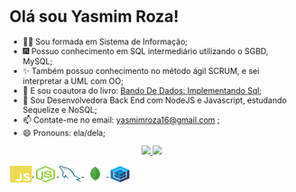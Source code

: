 # Olá sou Yasmim Roza!

- 👩‍🎓 Sou formada em Sistema de Informação;
- 🎆 Possuo conhecimento em SQL intermediário utilizando o SGBD, MySQL;
- ✨ Também possuo conhecimento no método ágil SCRUM, e sei interpretar a UML com OO;
- 🎇 E sou coautora do livro: [Bando De Dados: Implementando Sql](https://www.alexaloja.com.br/MLB-1850643058-banco-de-dados-implementando-sql-_JM#position=20&search_layout=grid&type=item&tracking_id=2069a85c-f7a6-4a8b-9f3b-ef0a2051b648);
- 🌱 Sou Desenvolvedora Back End com NodeJS e Javascript, estudando Sequelize e NoSQL;
- 📫 Contate-me no email: yasmimroza16@gmail.com ;
- 😄 Pronouns: ela/dela;
  
<div align="center">
  <a href="https://github.com/YasmimRoza">
  <img height="180em" src="https://github-readme-stats.vercel.app/api?username=YasmimRoza&show_icons=true&theme=midnight-purple&include_all_commits=true&count_private=true"/>
  <img height="180em" src="https://github-readme-stats.vercel.app/api/top-langs/?username=YasmimRoza&layout=compact&langs_count=7&theme=midnight-purple"/>
</div>
  
<div style="display: inline_block"><br>
  <img align="center" alt="Yasmim-Js" height="30" width="40" src="https://raw.githubusercontent.com/devicons/devicon/master/icons/javascript/javascript-plain.svg">
  <img align="center" alt="Yasmim-Node" height="30" width="40" src="https://raw.githubusercontent.com/devicons/devicon/master/icons/nodejs/nodejs-plain.svg">
  <img align="center" alt="Yasmim-MySQL" height="30" width="40" src="https://raw.githubusercontent.com/devicons/devicon/master/icons/mysql/mysql-original.svg">
  <img align="center" alt="Yasmim-MongoDB" height="30" width="40" src="https://raw.githubusercontent.com/devicons/devicon/master/icons/mongodb/mongodb-original.svg">
  <img align="center" alt="Yasmim-Sequelize" height="30" width="40" src="https://raw.githubusercontent.com/devicons/devicon/master/icons/sequelize/sequelize-original.svg">
</div>

##

